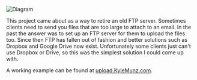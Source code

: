 ![Diagram](https://kyle138.github.io/SLS-S3Uploader/S3Uploader.png)

This project came about as a way to retire an old FTP server. Sometimes clients need to send you files that are too large to attach to an email. In the past the answer was to set up an FTP server for them to upload the files too. Since then FTP has fallen out of fashion and better solutions such as Dropbox and Google Drive now exist. Unfortunately some clients just can't use Dropbox or Drive, so this was the simplest solution I could come up with. 

A working example can be found at [upload.KyleMunz.com](https://upload.kylemunz.com/).
